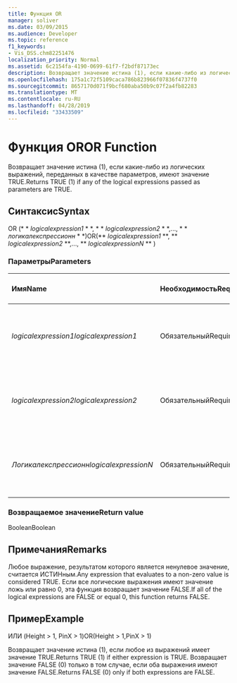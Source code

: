 ```yaml
---
title: Функция OR
manager: soliver
ms.date: 03/09/2015
ms.audience: Developer
ms.topic: reference
f1_keywords:
- Vis_DSS.chm82251476
localization_priority: Normal
ms.assetid: 6c2154fa-4190-0699-61f7-f2bdf87173ec
description: Возвращает значение истина (1), если какие-либо из логических выражений, переданных в качестве параметров, имеют значение TRUE.
ms.openlocfilehash: 175a1c72f5109caca786b823966f07836f4737f0
ms.sourcegitcommit: 8657170d071f9bcf680aba50b9c07f2a4fb82283
ms.translationtype: MT
ms.contentlocale: ru-RU
ms.lasthandoff: 04/28/2019
ms.locfileid: "33433509"
---
```

# <a name="or-function"></a><span data-ttu-id="acb9d-103">Функция OR</span><span class="sxs-lookup"><span data-stu-id="acb9d-103">OR Function</span></span>

<span data-ttu-id="acb9d-104">Возвращает значение истина (1), если какие-либо из логических выражений, переданных в качестве параметров, имеют значение TRUE.</span><span class="sxs-lookup"><span data-stu-id="acb9d-104">Returns TRUE (1) if any of the logical expressions passed as parameters are TRUE.</span></span>
  
## <a name="syntax"></a><span data-ttu-id="acb9d-105">Синтаксис</span><span class="sxs-lookup"><span data-stu-id="acb9d-105">Syntax</span></span>

<span data-ttu-id="acb9d-106">OR (\* \* *logicalexpression1* \* \*, \* \* *logicalexpression2* \* \*,..., \* \* *логикалекспрессионн* \* \*)</span><span class="sxs-lookup"><span data-stu-id="acb9d-106">OR(\*\* *logicalexpression1* \*\*, \*\* *logicalexpression2* \*\*,..., \*\* *logicalexpressionN* \*\* )</span></span> 
  
### <a name="parameters"></a><span data-ttu-id="acb9d-107">Параметры</span><span class="sxs-lookup"><span data-stu-id="acb9d-107">Parameters</span></span>

|<span data-ttu-id="acb9d-108">**Имя**</span><span class="sxs-lookup"><span data-stu-id="acb9d-108">**Name**</span></span>|<span data-ttu-id="acb9d-109">**Необходимость**</span><span class="sxs-lookup"><span data-stu-id="acb9d-109">**Required/Optional**</span></span>|<span data-ttu-id="acb9d-110">**Тип данных**</span><span class="sxs-lookup"><span data-stu-id="acb9d-110">**Data Type**</span></span>|<span data-ttu-id="acb9d-111">**Описание**</span><span class="sxs-lookup"><span data-stu-id="acb9d-111">**Description**</span></span>|
|:-----|:-----|:-----|:-----|
| <span data-ttu-id="acb9d-112">_logicalexpression1_</span><span class="sxs-lookup"><span data-stu-id="acb9d-112">_logicalexpression1_</span></span> <br/> |<span data-ttu-id="acb9d-113">Обязательный</span><span class="sxs-lookup"><span data-stu-id="acb9d-113">Required</span></span>  <br/> |<span data-ttu-id="acb9d-114">**String**</span><span class="sxs-lookup"><span data-stu-id="acb9d-114">**String**</span></span> <br/> |<span data-ttu-id="acb9d-115">Первое выражение, для которого необходимо оценить истинность.</span><span class="sxs-lookup"><span data-stu-id="acb9d-115">The first expression whose truth you want to evaluate.</span></span>  <br/> |
| <span data-ttu-id="acb9d-116">_logicalexpression2_</span><span class="sxs-lookup"><span data-stu-id="acb9d-116">_logicalexpression2_</span></span> <br/> |<span data-ttu-id="acb9d-117">Обязательный</span><span class="sxs-lookup"><span data-stu-id="acb9d-117">Required</span></span>  <br/> |<span data-ttu-id="acb9d-118">**String**</span><span class="sxs-lookup"><span data-stu-id="acb9d-118">**String**</span></span> <br/> |<span data-ttu-id="acb9d-119">Второе выражение, для которого необходимо оценить истинность.</span><span class="sxs-lookup"><span data-stu-id="acb9d-119">The second expression whose truth you want to evaluate.</span></span>  <br/> |
| <span data-ttu-id="acb9d-120">_Логикалекспрессионн_</span><span class="sxs-lookup"><span data-stu-id="acb9d-120">_logicalexpressionN_</span></span> <br/> |<span data-ttu-id="acb9d-121">Обязательный</span><span class="sxs-lookup"><span data-stu-id="acb9d-121">Required</span></span>  <br/> |<span data-ttu-id="acb9d-122">**String**</span><span class="sxs-lookup"><span data-stu-id="acb9d-122">**String**</span></span> <br/> |<span data-ttu-id="acb9d-123">Выражение n, для которого нужно вычислить истинность.</span><span class="sxs-lookup"><span data-stu-id="acb9d-123">The Nth expression whose truth you want to evaluate.</span></span>  <br/> |
   
### <a name="return-value"></a><span data-ttu-id="acb9d-124">Возвращаемое значение</span><span class="sxs-lookup"><span data-stu-id="acb9d-124">Return value</span></span>

<span data-ttu-id="acb9d-125">Boolean</span><span class="sxs-lookup"><span data-stu-id="acb9d-125">Boolean</span></span>
  
## <a name="remarks"></a><span data-ttu-id="acb9d-126">Примечания</span><span class="sxs-lookup"><span data-stu-id="acb9d-126">Remarks</span></span>

<span data-ttu-id="acb9d-127">Любое выражение, результатом которого является ненулевое значение, считается ИСТИНным.</span><span class="sxs-lookup"><span data-stu-id="acb9d-127">Any expression that evaluates to a non-zero value is considered TRUE.</span></span> <span data-ttu-id="acb9d-128">Если все логические выражения имеют значение ложь или равно 0, эта функция возвращает значение FALSE.</span><span class="sxs-lookup"><span data-stu-id="acb9d-128">If all of the logical expressions are FALSE or equal 0, this function returns FALSE.</span></span> 
  
## <a name="example"></a><span data-ttu-id="acb9d-129">Пример</span><span class="sxs-lookup"><span data-stu-id="acb9d-129">Example</span></span>

<span data-ttu-id="acb9d-130">ИЛИ (Height \> 1, PinX \> 1)</span><span class="sxs-lookup"><span data-stu-id="acb9d-130">OR(Height \> 1,PinX \> 1)</span></span> 
  
<span data-ttu-id="acb9d-131">Возвращает значение истина (1), если любое из выражений имеет значение TRUE.</span><span class="sxs-lookup"><span data-stu-id="acb9d-131">Returns TRUE (1) if either expression is TRUE.</span></span> <span data-ttu-id="acb9d-132">Возвращает значение FALSE (0) только в том случае, если оба выражения имеют значение FALSE.</span><span class="sxs-lookup"><span data-stu-id="acb9d-132">Returns FALSE (0) only if both expressions are FALSE.</span></span> 
  

